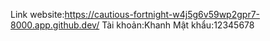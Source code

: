 

Link website:https://cautious-fortnight-w4j5g6v59wp2gpr7-8000.app.github.dev/
Tài khoản:Khanh
Mật khẩu:12345678
